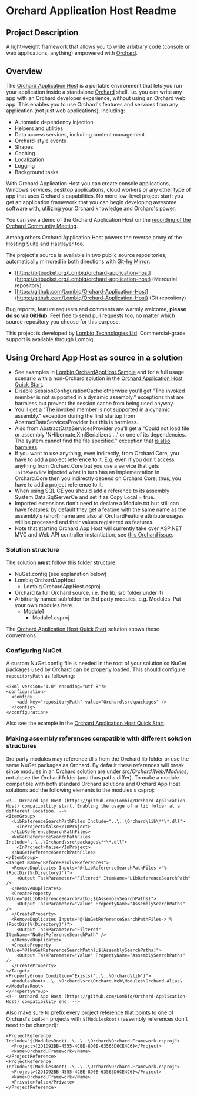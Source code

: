 # Orchard Application Host Readme



## Project Description

A light-weight framework that allows you to write arbitrary code (console or web applications, anything) empowered with [Orchard](http://orchardproject.net/).


## Overview

The [Orchard Application Host](https://github.com/Lombiq/Orchard-Application-Host) is a portable environment that lets you run your application inside a standalone [Orchard](http://orchardproject.net) shell. I.e. you can write any app with an Orchard developer experience, without using an Orchard web app. This enables you to use Orchard's features and services from any application (not just web applications), including:

- Automatic dependency injection
- Helpers and utilities
- Data access services, including content management
- Orchard-style events
- Shapes
- Caching
- Localization
- Logging
- Background tasks

With Orchard Application Host you can create console applications, Windows services, desktop applications, cloud workers or any other type of app that uses Orchard's capabilities. No more low-level project start: you get an application framework that you can begin developing awesome software with, utilizing your Orchard knowledge and Orchard's power.

You can see a demo of the Orchard Application Host on the [recording of the Orchard Community Meeting](https://www.youtube.com/watch?v=_9lf7uZ-Ztk&feature=youtu.be&t=22m55s).

Among others Orchard Application Host powers the reverse proxy of the [Hosting Suite](https://dotnest.com/knowledge-base/topics/lombiq-hosting-suite) and [Hastlayer](https://hastlayer.com/) too.

The project's source is available in two public source repositories, automatically mirrored in both directions with [Git-hg Mirror](https://githgmirror.com):

- [https://bitbucket.org/Lombiq/orchard-application-host](https://bitbucket.org/Lombiq/orchard-application-host) (Mercurial repository)
- [https://github.com/Lombiq/Orchard-Application-Host](https://github.com/Lombiq/Orchard-Application-Host) (Git repository)

Bug reports, feature requests and comments are warmly welcome, **please do so via GitHub**.
Feel free to send pull requests too, no matter which source repository you choose for this purpose.

This project is developed by [Lombiq Technologies Ltd](http://lombiq.com/). Commercial-grade support is available through Lombiq.


## Using Orchard App Host as source in a solution

- See examples in [Lombiq.OrchardAppHost.Sample](https://github.com/Lombiq/Orchard-Application-Host-Sample) and for a full usage scenario with a non-Orchard solution in the [Orchard Application Host Quick Start](https://bitbucket.org/Lombiq/orchard-application-host-quick-start).
- Disable SessionConfigurationCache otherwise you'll get "The invoked member is not supported in a dynamic assembly." exceptions that are harmless but prevent the session cache from being used anyway.
- You'll get a "The invoked member is not supported in a dynamic assembly." exception during the first startup from AbstractDataServicesProvider but this is harmless.
-  Also from AbstractDataServicesProvider you'll get a "Could not load file or assembly 'NHibernate.XmlSerializers ...' or one of its dependencies. The system cannot find the file specified." exception that [is also harmless](http://www.mail-archive.com/nhusers@googlegroups.com/msg06041.html).
- If you want to use anything, even indirectly, from Orchard.Core, you have to add a project reference to it. E.g. even if you don't access anything from Orchard.Core but you use a service that gets `ISiteService` injected what in turn has an implementation in Orchard.Core then you indirectly depend on Orchard Core; thus, you have to add a project reference to it.
- When using SQL CE you should add a reference to its assembly System.Data.SqlServerCe and set it as Copy Local = true.
- Imported extensions don't need to declare a Module.txt but still can have features: by default they get a feature with the same name as the assembly's (short) name and also all OrchardFeature attribute usages will be processed and their values registered as features.
- Note that starting Orchard App Host will currently take over ASP.NET MVC and Web API controller instantiation, see [this Orchard issue](https://github.com/OrchardCMS/Orchard/issues/4748).

### Solution structure

The solution **must** follow this folder structure:

- NuGet.config (see explanation below)
- Lombiq.OrchardAppHost
	- Lombiq.OrchardAppHost.csproj
- Orchard (a full Orchard source, i.e. the lib, src folder under it)
- Arbitrarily named subfolder for 3rd party modules, e.g. Modules. Put your own modules here.
	- Module1
		- Module1.csproj

The [Orchard Application Host Quick Start](https://bitbucket.org/Lombiq/orchard-application-host-quick-start) solution shows these conventions.

### Configuring NuGet

A custom NuGet.config file is needed in the root of your solution so NuGet packages used by Orchard can be properly loaded. This should configure `repositoryPath` as following:

	<?xml version="1.0" encoding="utf-8"?>
	<configuration>
	  <config>
	    <add key="repositoryPath" value="Orchard\src\packages" />
	  </config>
	</configuration>

Also see the example in the [Orchard Application Host Quick Start](https://bitbucket.org/Lombiq/orchard-application-host-quick-start).

### Making assembly references compatible with different solution structures

3rd party modules may reference dlls from the Orchard lib folder or use the same NuGet packages as Orchard. By default these references will break since modules in an Orchard solution are under *src/Orchard.Web/Modules*, not above the Orchard folder (and thus paths differ). To make a module compatible with both standard Orchard solutions and Orchard App Host solutions add the following elements to the modules's csproj:
	
	<!-- Orchard App Host (https://github.com/Lombiq/Orchard-Application-Host) compatibility start. Enabling the usage of a lib folder at a different location. -->
	<ItemGroup>
	  <LibReferenceSearchPathFiles Include="..\..\Orchard\lib\**\*.dll">
	    <InProject>false</InProject>
	  </LibReferenceSearchPathFiles>
	  <NuGetReferenceSearchPathFiles Include="..\..\Orchard\src\packages\**\*.dll">
	    <InProject>false</InProject>
	  </NuGetReferenceSearchPathFiles>
	</ItemGroup>
	<Target Name="BeforeResolveReferences">
	  <RemoveDuplicates Inputs="@(LibReferenceSearchPathFiles->'%(RootDir)%(Directory)')">
	    <Output TaskParameter="Filtered" ItemName="LibReferenceSearchPath" />
	  </RemoveDuplicates>
	  <CreateProperty Value="@(LibReferenceSearchPath);$(AssemblySearchPaths)">
	    <Output TaskParameter="Value" PropertyName="AssemblySearchPaths" />
	  </CreateProperty>
	  <RemoveDuplicates Inputs="@(NuGetReferenceSearchPathFiles->'%(RootDir)%(Directory)')">
	    <Output TaskParameter="Filtered" ItemName="NuGetReferenceSearchPath" />
	  </RemoveDuplicates>
	  <CreateProperty Value="@(NuGetReferenceSearchPath);$(AssemblySearchPaths)">
	    <Output TaskParameter="Value" PropertyName="AssemblySearchPaths" />
	  </CreateProperty>
	</Target>
	<PropertyGroup Condition="Exists('..\..\Orchard\lib')">
	  <ModulesRoot>..\..\Orchard\src\Orchard.Web\Modules\Orchard.Alias\</ModulesRoot>
	</PropertyGroup>
	<!-- Orchard App Host (https://github.com/Lombiq/Orchard-Application-Host) compatibility end. -->

Also make sure to prefix every project reference that points to one of Orchard's built-in projects with `$(ModulesRoot)` (assembly references don't need to be changed):

	<ProjectReference Include="$(ModulesRoot)..\..\..\Orchard\Orchard.Framework.csproj">
	  <Project>{2D1D92BB-4555-4CBE-8D0E-63563D6CE4C6}</Project>
	  <Name>Orchard.Framework</Name>
	</ProjectReference>
	<ProjectReference Include="$(ModulesRoot)..\..\..\Orchard\Orchard.Framework.csproj">
      <Project>{2D1D92BB-4555-4CBE-8D0E-63563D6CE4C6}</Project>
      <Name>Orchard.Framework</Name>
      <Private>false</Private>
    </ProjectReference>